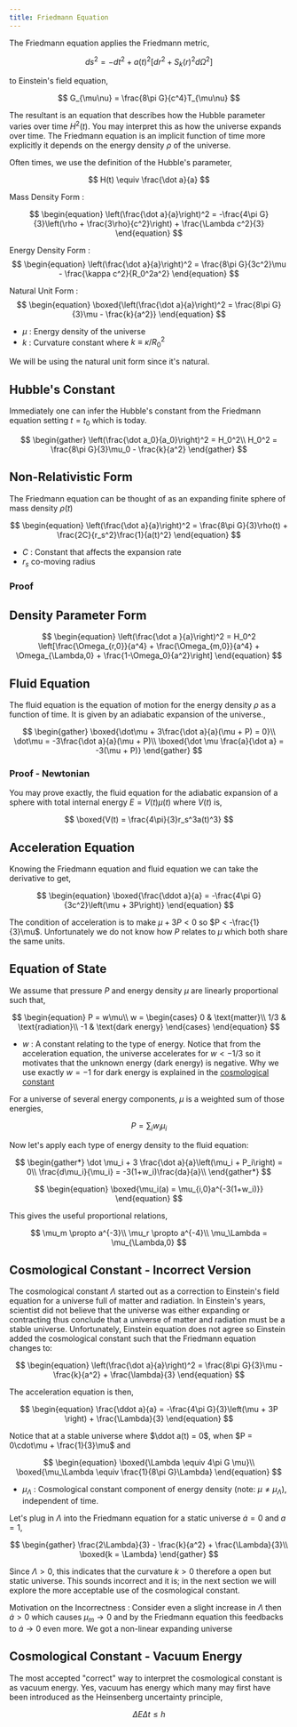 ```yaml
---
title: Friedmann Equation
---
```


The Friedmann equation applies the Friedmann metric,

$$ ds^2 = -dt^2 + a(t)^2\left[dr^2 + S_k(r)^2d\Omega^2\right] $$

to Einstein's field equation,

$$ G_{\mu\nu} = \frac{8\pi G}{c^4}T_{\mu\nu} $$

The resultant is an equation that describes how the Hubble parameter varies over time $H^2(t)$. You may interpret this as how the universe expands over time. The Friedmann equation is an implicit function of time more explicitly it depends on the energy density $\rho$ of the universe.

Often times, we use the definition of the Hubble's parameter,

$$ H(t) \equiv \frac{\dot a}{a} $$

Mass Density Form
:

$$
\begin{equation}
    \left(\frac{\dot a}{a}\right)^2 = -\frac{4\pi G}{3}\left(\rho + \frac{3\rho}{c^2}\right) + \frac{\Lambda c^2}{3}
\end{equation}
$$

Energy Density Form
:
$$
\begin{equation}
    \left(\frac{\dot a}{a}\right)^2 = \frac{8\pi G}{3c^2}\mu - \frac{\kappa c^2}{R_0^2a^2}
\end{equation}
$$

Natural Unit Form
:
$$
\begin{equation}
    \boxed{\left(\frac{\dot a}{a}\right)^2 = \frac{8\pi G}{3}\mu - \frac{k}{a^2}}
\end{equation}
$$

* $\mu$ : Energy density of the universe
* $k$ : Curvature constant where $k\equiv \kappa/R_0^2$

We will be using the natural unit form since it's natural.

## Hubble's Constant
Immediately one can infer the Hubble's constant from the Friedmann equation setting $t = t_0$ which is today.

$$
\begin{gather}
    \left(\frac{\dot a_0}{a_0}\right)^2 = H_0^2\\
    H_0^2 = \frac{8\pi G}{3}\mu_0 - \frac{k}{a^2}
\end{gather}
$$

## Non-Relativistic Form
The Friedmann equation can be thought of as an expanding finite sphere of mass density $\rho(t)$

$$
\begin{equation}
    \left(\frac{\dot a}{a}\right)^2 = \frac{8\pi G}{3}\rho(t) + \frac{2C}{r_s^2}\frac{1}{a(t)^2}
\end{equation}
$$

* $C$ : Constant that affects the expansion rate
* $r_s$ co-moving radius

### Proof


## Density Parameter Form

$$
\begin{equation}
    \left(\frac{\dot a }{a}\right)^2 = H_0^2 \left[\frac{\Omega_{r,0}}{a^4} + \frac{\Omega_{m,0}}{a^4} + \Omega_{\Lambda,0} + \frac{1-\Omega_0}{a^2}\right]
\end{equation}
$$


## Fluid Equation
The fluid equation is the equation of motion for the energy density $\rho$ as a function of time. It is given by an adiabatic expansion of the universe.,

$$
\begin{gather}
    \boxed{\dot\mu + 3\frac{\dot a}{a}(\mu + P) = 0}\\
    \dot\mu = -3\frac{\dot a}{a}(\mu + P)\\
    \boxed{\dot \mu \frac{a}{\dot a} = -3(\mu + P)}
\end{gather}
$$

### Proof - Newtonian
You may prove exactly, the fluid equation for the adiabatic expansion of a sphere with total internal energy $E = V(t)\mu(t)$ where $V(t)$ is,

$$
\boxed{V(t) = \frac{4\pi}{3}r_s^3a(t)^3}
$$

## Acceleration Equation
Knowing the Friedmann equation and fluid equation we can take the derivative to get,

$$
\begin{equation}
    \boxed{\frac{\ddot a}{a} = -\frac{4\pi G}{3c^2}\left(\mu + 3P\right)}
\end{equation}
$$

The condition of acceleration is to make $\mu + 3P < 0$ so $P < -\frac{1}{3}\mu$. Unfortunately we do not know how $P$ relates to $\mu$ which both share the same units.


## Equation of State
We assume that pressure $P$ and energy density $\mu$ are linearly proportional such that,

$$ \begin{equation}
    P = w\mu\\
    w = \begin{cases}
        0 & \text{matter}\\
        1/3 & \text{radiation}\\
        -1 & \text{dark energy}
    \end{cases}
\end{equation} $$

* $w$ : A constant relating to the type of energy. Notice that from the acceleration equation, the universe accelerates for $w < -1/3$ so it motivates that the unknown energy (dark energy) is negative. Why we use exactly $w = -1$ for dark energy is explained in the [cosmological constant](#cosmological_constant)

For a universe of several energy components, $\mu$ is a weighted sum of those energies,

$$
P = \sum_i w_i\mu_i
$$

Now let's apply each type of energy density to the fluid equation:

$$
\begin{gather*}
    \dot \mu_i + 3 \frac{\dot a}{a}\left(\mu_i + P_i\right) = 0\\
    \frac{d\mu_i}{\mu_i} = -3(1+w_i)\frac{da}{a}\\
\end{gather*}
$$

$$
\begin{equation}
    \boxed{\mu_i(a) = \mu_{i,0}a^{-3(1+w_i)}}
\end{equation}
$$

This gives the useful proportional relations,

$$
\mu_m \propto a^{-3}\\
\mu_r \propto a^{-4}\\
\mu_\Lambda = \mu_{\Lambda,0}
$$

## Cosmological Constant - Incorrect Version
The cosmological constant $\Lambda$ started out as a correction to Einstein's field equation for a universe full of matter and radiation. In Einstein's years, scientist did not believe that the universe was either expanding or contracting thus conclude that a universe of matter and radiation must be a stable universe. Unfortunately, Einstein equation does not agree so Einstein added the cosmological constant such that the Friedmann equation changes to:

$$
\begin{equation}
    \left(\frac{\dot a}{a}\right)^2 = \frac{8\pi G}{3}\mu - \frac{k}{a^2} + \frac{\lambda}{3}
\end{equation}
$$

The acceleration equation is then,

$$
\begin{equation}
    \frac{\ddot a}{a} = -\frac{4\pi G}{3}\left(\mu + 3P \right) + \frac{\Lambda}{3}
\end{equation}
$$

Notice that at a stable universe where $\ddot a(t) = 0$, when $P = 0\cdot\mu + \frac{1}{3}\mu$ and

$$
\begin{equation}
    \boxed{\Lambda \equiv 4\pi G \mu}\\
    \boxed{\mu_\Lambda \equiv \frac{1}{8\pi G}\Lambda}
\end{equation}
$$

* $\mu_\Lambda$ : Cosmological constant component of energy density (note: $\mu \ne \mu_\Lambda$), independent of time.

Let's plug in $\Lambda$ into the Friedmann equation for a static universe $\dot a = 0$ and $a = 1$,

$$
\begin{gather}
    \frac{2\Lambda}{3} - \frac{k}{a^2} + \frac{\Lambda}{3}\\
    \boxed{k = \Lambda}
\end{gather}
$$

Since $\Lambda > 0$, this indicates that the curvature $k > 0$ therefore a open but static universe. This sounds incorrect and it is; in the next section we will explore the more acceptable use of the cosmological constant.

Motivation on the Incorrectness
:
Consider even a slight increase in $\Lambda$ then $\dot a > 0$ which causes $\mu_m \rightarrow 0$ and by the Friedmann equation this feedbacks to $\dot a \rightarrow 0$ even more. We got a non-linear expanding universe

## Cosmological Constant - Vacuum Energy
The most accepted "correct" way to interpret the cosmological constant is as vacuum energy. Yes, vacuum has energy which many may first have been introduced as the Heinsenberg uncertainty principle,

$$ \begin{equation}
    \Delta E \Delta t \le h
\end{equation} $$